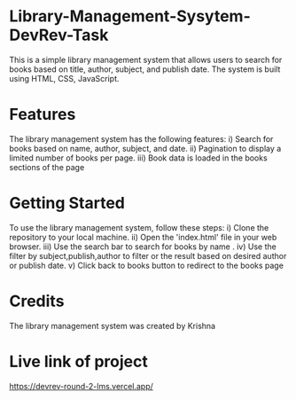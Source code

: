 # Library-Management-Sysytem-DevRev-Task
This is a simple library management system that allows users to search for books based on title, author, subject, and publish date.
The system is built using HTML, CSS, JavaScript.

# Features
The library management system has the following features:
i) Search for books based on name, author, subject, and date.
ii) Pagination to display a limited number of books per page.
iii) Book data is loaded in the books sections of the page

# Getting Started
To use the library management system, follow these steps:
i) Clone the repository to your local machine.
ii) Open the 'index.html' file in your web browser.
iii) Use the search bar to search for books by name .
iv) Use the filter by subject,publish,author to filter or  the result based on desired author or publish date.
v)  Click back to books button to redirect to the books page

# Credits
The library management system was created by Krishna

# Live link of project
https://devrev-round-2-lms.vercel.app/


